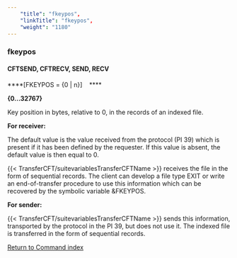 ```yaml
---
    "title": "fkeypos",
    "linkTitle": "fkeypos",
    "weight": "1180"
---
```

<span id="fkeypos"></span>

### fkeypos

#### CFTSEND, CFTRECV, SEND, RECV

****[FKEYPOS = {0 &#124; n}]    ****

****{0...32767}****

Key position in bytes, relative to 0, in the records of an indexed
file.

******For receiver:******

The default value is the value received from the protocol (PI 39) which
is present if it has been defined by the requester. If this value is absent,
the default value is then equal to 0.

{{< TransferCFT/suitevariablesTransferCFTName  >}} receives the file in the form of sequential records. The
client can develop a file type EXIT or write an end-of-transfer procedure
to use this information which can be recovered by the symbolic variable
&FKEYPOS.

******For sender:******

{{< TransferCFT/suitevariablesTransferCFTName  >}} sends this information, transported by the protocol in the
PI 39, but does not use it. The indexed file is transferred in the form
of sequential records.

[Return to Command index](../../)
